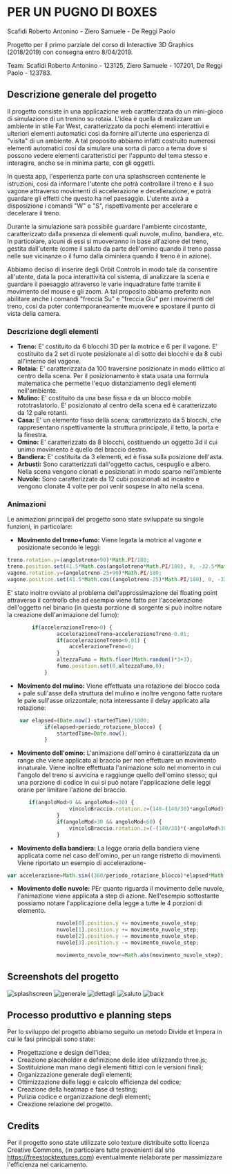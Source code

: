 # PER UN PUGNO DI BOXES
Scafidi Roberto Antonino - Ziero Samuele - De Reggi Paolo

Progetto per il primo parziale del corso di Interactive 3D Graphics (2018/2019) con consegna entro 8/04/2019.

Team:
Scafidi Roberto Antonino - 123125,
Ziero Samuele - 107201,
De Reggi Paolo - 123783.

## Descrizione generale del progetto
Il progetto consiste in una applicazione web caratterizzata da un mini-gioco di simulazione di un trenino su rotaia. L'idea è quella di realizzare un ambiente in stile Far West, caratterizzato da pochi elementi interattivi e ulteriori elementi automatici cosi da fornire all'utente una esperienza di "visita" di un ambiente. A tal proposito abbiamo infatti costruito numerosi elementi automatici cosi da simulare una sorta di parco a tema dove si possono vedere elementi caratteristici per l'appunto del tema stesso e interagire, anche se in minima parte, con gli oggetti.

In questa app, l'esperienza parte con una splashscreen contenente le istruzioni, cosi da informare l'utente che potrà controllare il treno e il suo vagone attraverso movimenti di accelerazione e decellerazione, e potrà guardare gli effetti che questo ha nel paesaggio. L'utente avrà a disposizione i comandi "W" e "S", rispettivamente per accelerare e decelerare il treno.

Durante la simulazione sarà possibile guardare l'ambiente circostante, caratterizzato dalla presenza di elementi quali nuvole, mulino, bandiera, etc. In particolare, alcuni di essi si muoveranno in base all'azione del treno, gestita dall'utente (come il saluto da parte dell'omino quando il treno passa nelle sue vicinanze o il fumo dalla ciminiera quando il treno è in azione). 

Abbiamo deciso di inserire degli Orbit Controls in modo tale da consentire all'utente, data la poca interattività col sistema, di analizzare la scena e guardare il paesaggio attraverso le varie inquadrature fatte tramite il movimento del mouse e gli zoom. A tal proposito abbiamo preferito non abilitare anche i comandi "freccia Su" e "freccia Giu" per i movimenti del treno, cosi da poter contemporaneamente muovere e spostare il punto di vista della camera.

### Descrizione degli elementi
- **Treno:** E' costituito da 6 blocchi 3D per la motrice e 6 per il vagone. E' costituito da 2 set di ruote posizionate al di sotto dei blocchi e da 8 cubi all'interno del vagone.
- **Rotaia:** E' caratterizzata da 100 traversine posizionate in modo ellittico al centro della scena. Per il posizionamento è stata usata una formula matematica che permette l'equo distanziamento degli elementi nell'ambiente.
- **Mulino:** E' costituito da una base fissa e da un blocco mobile rototraslatorio. E' posizionato al centro della scena ed è caratterizzato da 12 pale rotanti.
- **Casa:** E' un elemento fisso della scena; caratterizzato da 5 blocchi, che rappresentano rispettivamente la struttura principale, il tetto, la porta e la finestra.
- **Omino:** E' caratterizzato da 8 blocchi, costituendo un oggetto 3d il cui unimo movimento è quello del braccio destro.
- **Bandiera:** E' costituita da 3 elementi, ed è fissa sulla posizione dell'asta.
- **Arbusti:** Sono caratterizzati dall'oggetto cactus, cespuglio e albero. Nella scena vengono clonati e posizionati in modo sparso nell'ambiente
- **Nuvole:** Sono caratterizzate da 12 cubi posizionati ad incastro e vengono clonate 4 volte per poi venir sospese in alto nella scena.

### Animazioni
Le animazioni principali del progetto sono state sviluppate su singole funzioni, in particolare:

- **Movimento del treno+fumo:** Viene legata la motrice al vagone e posizionate secondo le leggi:
```js
treno.rotation.y=(angolotreno+90)*Math.PI/180;
treno.position.set(41.5*Math.cos(angolotreno*Math.PI/180), 0, -32.5*Math.sin angolotreno*Math.PI/180));
vagone.rotation.y=(angolotreno-25+90)*Math.PI/180;
vagone.position.set(41.5*Math.cos((angolotreno-25)*Math.PI/180), 0, -32.5*Math.sin(angolotreno-25)*Math.PI/180));
```
E' stato inoltre ovviato al problema dell'approssimazione dei floating point attraverso il controllo che ad esempio viene fatto per l'accelerazione dell'oggetto nel binario (in questa porzione di sorgente si può inoltre notare la creazione dell'animazione del fumo):
```js
		if(accelerazioneTreno>0) {
				accelerazioneTreno=accelerazioneTreno-0.01;
				if(accelerazioneTreno<0.01) {
					accelerazioneTreno=0;
				}
				altezzaFumo = Math.floor(Math.random()*3+3);
				fumo.position.set(0,altezzaFumo,0);
			}
```
- **Movimento del mulino:** Viene effettuata una rotazione del blocco coda + pale sull'asse della struttura del mulino e inoltre vengono fatte ruotare le pale sull'asse orizzontale; nota interessante il delay applicato alla rotazione:
```js
	var elapsed=(Date.now()-startedTime)/1000;
			if(elapsed>periodo_rotazione_blocco) {
				startedTime=Date.now();
			}
```
- **Movimento dell'omino:** L'animazione dell'omino è caratterizzata da un range che viene applicato al braccio per non effettuare un movimento innaturale. Viene inoltre effettuata l'animazione solo nel momento in cui l'angolo del treno si avvicina e raggiunge quello dell'omino stesso; qui una porzione di codice in cui si può notare l'applicazione delle leggi orarie per limitare l'azione del braccio.
```js
       if(angoloMod>0 && angoloMod<=30) {
					vincoloBraccio.rotation.z=(140-(140/30)*angoloMod)*Math.PI/180;
				}
				if(angoloMod>30 && angoloMod<60) {
					vincoloBraccio.rotation.z=(-(140/30)*(-angoloMod%30))*Math.PI/180;
				}
```
- **Movimento della bandiera:** La legge oraria della bandiera viene applicata come nel caso dell'omino, per un range ristretto di movimenti. Viene riportato un esempio di accelerazione-
```js
var accelerazione=Math.sin((360/periodo_rotazione_blocco)*elapsed*Math.PI/180);
```
- **Movimento delle nuvole:** PEr quanto riguarda il movimento delle nuvole, l'animazione viene applicata a step di azione. Nell'esempio sottostante possiamo notare l'applicazione della legge a tutte le 4 porzioni di elemento.
```js
				nuvole[0].position.y += movimento_nuvole_step;
				nuvole[1].position.y += movimento_nuvole_step;
				nuvole[2].position.y -= movimento_nuvole_step;
				nuvole[3].position.y -= movimento_nuvole_step;

				movimento_nuvole_now+=Math.abs(movimento_nuvole_step);
```

## Screenshots del progetto

![splashscreen](Screenshot/splash.png)
![generale](Screenshot/generale.png)
![dettagli](Screenshot/dettagli.png)
![saluto](Screenshot/saluto.png)
![back](Screenshot/back.png)

## Processo produttivo e planning steps

Per lo sviluppo del progetto abbiamo seguito un metodo Divide et Impera in cui le fasi principali sono state:
- Progettazione e design dell'idea;
- Creazione placeholder e definizione delle idee utilizzando three.js;
- Sostituizione man mano degli elementi fittizi con le versioni finali;
- Organizzazione generale degli elementi;
- Ottimizzazione delle leggi e calcolo efficienza del codice;
- Creazione della heatmap e fase di testing;
- Pulizia codice e organizzazione degli elementi;
- Creazione relazione del progetto.

## Credits
Per il progetto sono state utilizzate solo texture distribuite sotto licenza Creative Commons, (in particolare tutte provenienti dal sito https://freestocktextures.com) eventualmente rielaborate per massimizzare l'efficienza nel caricamento.
